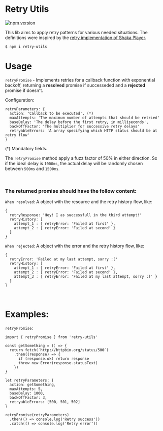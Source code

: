 # Retry Utils

[![npm version](https://badge.fury.io/js/@clappr%2Fretry-utils.svg)](https://badge.fury.io/js/@clappr%2Fretry-utils)

This lib aims to apply retry patterns for various needed situations. The definitions were inspired by the [retry implementation of Shaka Player](https://github.com/google/shaka-player/blob/df5340fa2b708245f1737f6928f4452425d5341a/docs/tutorials/network-and-buffering-config.md).


```
$ npm i retry-utils
```

# Usage

`retryPromise` - Implements retries for a callback function with exponential backoff, returning a **resolved** promise if successeded and a **rejected** promise if doesn't.

Configuration:

```
retryParameters: {
  action: 'Callback to be executed', (*)
  maxAttempts: 'The maximum number of attempts that should be retried'
  baseDelay: 'The delay before the first retry, in milliseconds',
  backOffFactor: 'The multiplier for successive retry delays'
  retryableErrors: 'A array specifying which HTTP status should be at retry flow'
}
```

(*) Mandatory fields.

The `retryPromise` method apply a fuzz factor of 50% in either direction. So if the ideal delay is `1000ms`, the actual delay will be randomly chosen between `500ms` and `1500ms`. 

<br>

### The returned promise should have the follow content:

`When resolved`: A object with the resource and the retry history flow, like:

```
{
  retryResponse: 'Hey! I as successfull in the third attempt!'
  retryHistory: [
    attempt_1 : { retryError: 'Failed at first' },
    attempt_2 : { retryError: 'Failed at second' }
  ]
}
```

`When rejected`: A object with the error and the retry history flow, like:
```
{
  retryError: 'Failed at my last attempt, sorry :('
  retryHistory: [
    attempt_1 : { retryError: 'Failed at first' },
    attempt_2 : { retryError: 'Failed at second' },
    attempt_3 : { retryError: 'Failed at my last attempt, sorry :(' }
  ]
}
```

<br>

# Examples:

`retryPromise`:

```
import { retryPromise } from 'retry-utils'

const getSomething = () => {
  return fetch(`http://httpbin.org/status/500`)
    .then((response) => {
      if (response.ok) return response
      throw new Error(response.statusText)
    })
}

let retryParameters: {
  action: getSomething,
  maxAttempts: 5,
  baseDelay: 1000,
  backOffFactor: 3,
  retryableErrors: [500, 501, 502]
}

retryPromise(retryParameters)
  .then(() => console.log('Retry success'))
  .catch(() => console.log('Retry error'))
```
